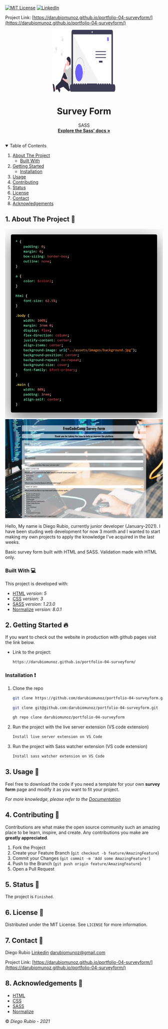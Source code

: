 <!-- PROJECT SHIELDS -->
<!--
*** I'm using markdown "reference style" links for readability.
*** Reference links are enclosed in brackets [ ] instead of parentheses ( ).
*** See the bottom of this document for the declaration of the reference variables
*** for contributors-url, forks-url, etc. This is an optional, concise syntax you may use.
*** https://www.markdownguide.org/basic-syntax/#reference-style-links
-->

[![MIT License][license-shield]][license-url]
[![LinkedIn][linkedin-shield]][linkedin-url]

<!-- PROJECT LOGO -->
Project Link: [https://darubiomunoz.github.io/portfolio-04-surveyform/](https://darubiomunoz.github.io/portfolio-04-surveyform/)
<br />
<p align="center">
  <a href="https://darubiomunoz.github.io/portfolio-04-surveyform/">
    <img src="./src/assets/images/readme-logo.svg" alt="Logo" width="200" height="200">
  </a>
  <h1 align="center">Survey Form</h1>
  <p align="center">
    SASS
    <br />
    <a href="https://sass-lang.com/documentation"><strong>Explore the Sass' docs »</strong></a>
    <br />
    <br />
  </p>
</p>

<!-- TABLE OF CONTENTS -->
<details open="open">
  <summary>Table of Contents</summary>
  <ol>
    <li>
      <a href="#about-the-project">About The Project</a>
      <ul>
        <li><a href="#built-with">Built With</a></li>
      </ul>
    </li>
    <li>
      <a href="#getting-started">Getting Started</a>
      <ul>
        <li><a href="#installation">Installation</a></li>
      </ul>
    </li>
    <li><a href="#usage">Usage</a></li>
    <li><a href="#contributing">Contributing</a></li>
    <li><a href="#">Status</a></li>
    <li><a href="#license">License</a></li>
    <li><a href="#contact">Contact</a></li>
    <li><a href="#acknowledgements">Acknowledgements</a></li>
  </ol>
</details>

<!-- ABOUT THE PROJECT -->
## 1. About The Project :round_pushpin:

![Product Code Screen Shot][code-screenshot]
![Product Screen Shot][product-screenshot-frontend]

Hello, My name is Diego Rubio, currently junior developer (January-2021). I have been studing web development for now 3 month and I wanted to start making my own projects to apply the knowledge I've acquired in the last weeks.

Basic survey form built with HTML and SASS. Validation made with HTML only.

### Built With :computer:

This project is developed with:

* [HTML](https://developer.mozilla.org/en-US/docs/Web/Guide/HTML/HTML5) _version: 5_
* [CSS](https://developer.mozilla.org/en-US/docs/Web/CSS/Reference) _version: 3_
* [SASS](https://sass-lang.com/documentation) _version: 1.23.0_
* [Normalize](https://necolas.github.io/normalize.css/) _version: 8.0.1_

<!-- GETTING STARTED -->
## 2. Getting Started :fire:

If you want to check out the website in production with github pages visit the link below.

* Link to the project:
  ```sh
  https://darubiomunoz.github.io/portfolio-04-surveyform/
  ```

### Installation  :exclamation:

1. Clone the repo
   ```sh
   git clone https://github.com/darubiomunoz/portfolio-04-surveyform.git
   ```
   ```sh
   git clone git@github.com:darubiomunoz/portfolio-04-surveyform.git
   ```
   ```sh
   gh repo clone darubiomunoz/portfolio-04-surveyform
   ```


2. Run the project with the live server extension (VS code extension)
    ```sh
    Install live server extension on VS Code
    ```


3. Run the project with Sass watcher extension (VS code extension)
    ```sh
    Install sass watcher extension on VS Code
    ```
<!-- USAGE EXAMPLES -->
## 3. Usage :star2:

Feel free to download the code if you need a template for your own **survey form** page and modify it as you want to fit your project.

_For more knowledge, please refer to the [Documentation](https://sass-lang.com/documentation)_

<!-- CONTRIBUTING -->
## 4. Contributing :tada:

Contributions are what make the open source community such an amazing place to be learn, inspire, and create. Any contributions you make are **greatly appreciated**.

1. Fork the Project
2. Create your Feature Branch (`git checkout -b feature/AmazingFeature`)
3. Commit your Changes (`git commit -m 'Add some AmazingFeature'`)
4. Push to the Branch (`git push origin feature/AmazingFeature`)
5. Open a Pull Request

<!-- Status -->
## 5. Status :memo:

The project is `Finished`.

<!-- LICENSE -->
## 6. License :memo:

Distributed under the MIT License. See `LICENSE` for more information.

<!-- CONTACT -->
## 7. Contact :e-mail:

Diego Rubio
[Linkedin](https://www.linkedin.com/in/darmdev/)
darubiomunoz@gmail.com

Project Link: [https://darubiomunoz.github.io/portfolio-04-surveyform/](https://darubiomunoz.github.io/portfolio-04-surveyform/)

<!-- ACKNOWLEDGEMENTS -->
## 8. Acknowledgements :clap:


* [HTML](https://developer.mozilla.org/en-US/docs/Web/Guide/HTML/HTML5)
* [CSS](https://developer.mozilla.org/en-US/docs/Web/CSS/Reference)
* [SASS](https://sass-lang.com/documentation)
* [Normalize](https://necolas.github.io/normalize.css/)

:copyright: _Diego Rubio - 2021_

<!-- MARKDOWN LINKS & IMAGES -->
<!-- https://www.markdownguide.org/basic-syntax/#reference-style-links -->

[license-shield]: https://img.shields.io/github/license/othneildrew/Best-README-Template.svg?style=for-the-badge
[license-url]: https://github.com/darubiomunoz/portfolio-06-profilecardcomponent/blob/master/LICENSE
[linkedin-shield]: https://img.shields.io/badge/-LinkedIn-black.svg?style=for-the-badge&logo=linkedin&colorB=555
[linkedin-url]: https://www.linkedin.com/in/darmdev/
[code-screenshot]: ./src/assets/images/code.png/
[product-screenshot-frontend]: ./src/assets/images/screenshot.jpg